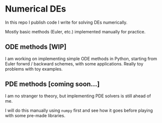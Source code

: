 # Numerical DEs

In this repo I publish code I write for solving DEs numerically.

Mostly basic methods (Euler, etc.) implemented manually for practice.

## ODE methods [WIP]
I am working on implementing simple ODE methods in Python, starting from Euler forwrd / backward schemes, with some applications. Really toy problems with toy examples.

## PDE methods [coming soon...]
I am no stranger to theory, but implementing PDE solvers is still ahead of me.

I will do this manually using `numpy` first and see how it goes before playing with some pre-made libraries.